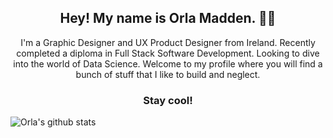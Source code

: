 <h2 align="center">Hey! My name is Orla Madden. 👋🤓</h2>
<p align="center">I'm a Graphic Designer and UX Product Designer from Ireland. Recently completed a diploma in Full Stack Software Development. Looking to dive into the world of Data Science. Welcome to my profile where you will find a bunch of stuff that I like to build and neglect.

<h3 align="center">Stay cool!</h3>

![Orla's github stats](https://github-readme-stats.vercel.app/api?username=orlamadden&show_icons=true&theme=synthwave)

<!--
**orlamadden/orlamadden** is a ✨ _special_ ✨ repository because its `README.md` (this file) appears on your GitHub profile.

Here are some ideas to get you started:

- 🔭 I’m currently working on ...
- 🌱 I’m currently learning ...
- 👯 I’m looking to collaborate on ...
- 🤔 I’m looking for help with ...
- 💬 Ask me about ...
- 📫 How to reach me: ...
- 😄 Pronouns: ...
- ⚡ Fun fact: ...
-->
